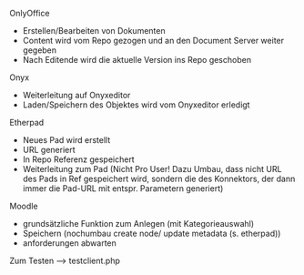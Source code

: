 OnlyOffice
- Erstellen/Bearbeiten von Dokumenten
- Content wird vom Repo gezogen und an den Document Server weiter gegeben
- Nach Editende wird die aktuelle Version ins Repo geschoben

Onyx
- Weiterleitung auf Onyxeditor
- Laden/Speichern des Objektes wird vom Onyxeditor erledigt

Etherpad
- Neues Pad wird erstellt
- URL generiert
- In Repo Referenz gespeichert
- Weiterleitung zum Pad
(Nicht Pro User! Dazu Umbau, dass nicht URL des Pads in Ref gespeichert wird, sondern die des Konnektors, der dann immer die Pad-URL mit entspr. Parametern generiert)

Moodle
- grundsätzliche Funktion zum Anlegen (mit Kategorieauswahl)
- Speichern (nochumbau create node/ update metadata (s. etherpad))
- anforderungen abwarten


Zum Testen --> testclient.php
